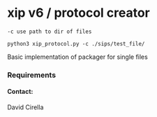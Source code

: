 # xip v6 / protocol creator





`-c use path to dir of files `

`python3 xip_protocol.py -c ./sips/test_file/`



Basic implementation of packager for single files



### Requirements




#### Contact:
David Cirella  

